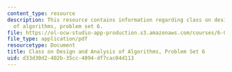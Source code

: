 ```yaml
---
content_type: resource
description: This resource contains information regarding class on design and analysis
  of algorithms, problem set 6.
file: https://ol-ocw-studio-app-production.s3.amazonaws.com/courses/6-046j-design-and-analysis-of-algorithms-spring-2015/d33d30d2402b35cc4094df7cac04d113_MIT6_046JS15_pset6.pdf
file_type: application/pdf
resourcetype: Document
title: Class on Design and Analysis of Algorithms, Problem Set 6
uid: d33d30d2-402b-35cc-4094-df7cac04d113
---
```

